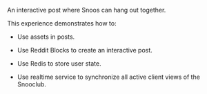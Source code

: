An interactive post where Snoos can hang out together.

This experience demonstrates how to:

- Use assets in posts.

- Use Reddit Blocks to create an interactive post.

- Use Redis to store user state.

- Use realtime service to synchronize all active client views of the Snooclub.
